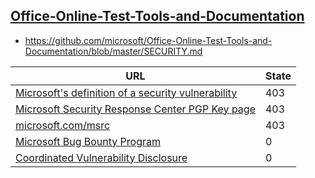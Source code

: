 
## [Office-Online-Test-Tools-and-Documentation](https://github.com/microsoft/Office-Online-Test-Tools-and-Documentation)
* https://github.com/microsoft/Office-Online-Test-Tools-and-Documentation/blob/master/SECURITY.md

| URL | State |
| --- | --- |
| [Microsoft's definition of a security vulnerability](https://aka.ms/opensource/security/definition) | 403 |
| [Microsoft Security Response Center PGP Key page](https://aka.ms/opensource/security/pgpkey) | 403 |
| [microsoft.com/msrc](https://aka.ms/opensource/security/msrc) | 403 |
| [Microsoft Bug Bounty Program](https://aka.ms/opensource/security/bounty) | 0 |
| [Coordinated Vulnerability Disclosure](https://aka.ms/opensource/security/cvd) | 0 |
